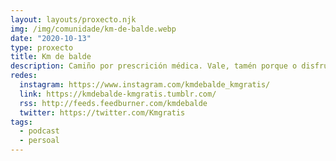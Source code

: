 ```yaml
---
layout: layouts/proxecto.njk
img: /img/comunidade/km-de-balde.webp
date: "2020-10-13"
type: proxecto
title: Km de balde
description: Camiño por prescrición médica. Vale, tamén porque o disfruto. Neste falangullo fálovos das cousas que se me pasan pola cabeza mentras pasan os kilómetros.
redes:
  instagram: https://www.instagram.com/kmdebalde_kmgratis/
  link: https://kmdebalde-kmgratis.tumblr.com/
  rss: http://feeds.feedburner.com/kmdebalde
  twitter: https://twitter.com/Kmgratis
tags:
  - podcast
  - persoal
---
```

